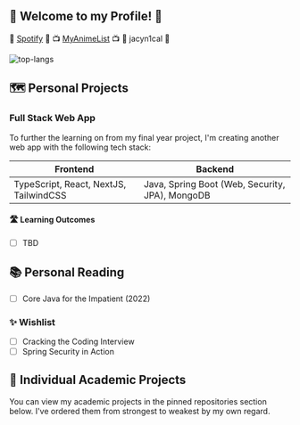## 🍃 Welcome to my Profile! 🍃

🎵 [Spotify](https://open.spotify.com/user/p73dawwtokhpngwuuh09qcu81) 🎵 📺 [MyAnimeList](https://myanimelist.net/profile/battleprogrammer) 📺 🦜 jacyn1cal 🦜

![top-langs](https://github-readme-stats.vercel.app/api/top-langs?username=jh10z&show_icons=true&theme=radical)

## 🗺️ Personal Projects
### Full Stack Web App
To further the learning on from my final year project, I'm creating another web app with the following tech stack:

| Frontend  | Backend |
| ------------- | ------------- |
| TypeScript, React, NextJS, TailwindCSS  | Java, Spring Boot (Web, Security, JPA), MongoDB |

#### 🛣️ Learning Outcomes
- [ ] TBD

## 📚 Personal Reading
- [ ] Core Java for the Impatient (2022)

### ✨ Wishlist
- [ ] Cracking the Coding Interview
- [ ] Spring Security in Action

## 🔭 Individual Academic Projects
You can view my academic projects in the pinned repositories section below. I've ordered them from strongest to weakest by my own regard.

<!--
**jh10z/jh10z** is a ✨ _special_ ✨ repository because its `README.md` (this file) appears on your GitHub profile.

Here are some ideas to get you started:

- 🔭 I’m currently working on ...
- 🌱 I’m currently learning ...
- 👯 I’m looking to collaborate on ...
- 🤔 I’m looking for help with ...
- 💬 Ask me about ...
- 📫 How to reach me: ...
- 😄 Pronouns: ...
- ⚡ Fun fact: ...
-->
